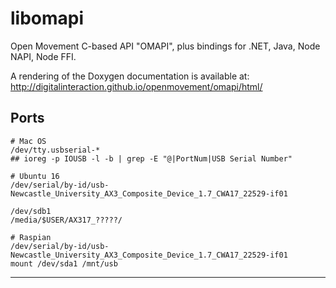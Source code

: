 # libomapi

Open Movement C-based API "OMAPI", plus bindings for .NET, Java, Node NAPI, Node FFI.

A rendering of the Doxygen documentation is available at: http://digitalinteraction.github.io/openmovement/omapi/html/

## Ports

```
# Mac OS
/dev/tty.usbserial-*
## ioreg -p IOUSB -l -b | grep -E "@|PortNum|USB Serial Number"
```

```
# Ubuntu 16
/dev/serial/by-id/usb-Newcastle_University_AX3_Composite_Device_1.7_CWA17_22529-if01

/dev/sdb1
/media/$USER/AX317_?????/
```

```
# Raspian
/dev/serial/by-id/usb-Newcastle_University_AX3_Composite_Device_1.7_CWA17_22529-if01
mount /dev/sda1 /mnt/usb
```


---

<!--

gcc -o test -I./include -Dtest_main=main ./examples/test.c -L. -lomapi -ludev -lpthread

-->
